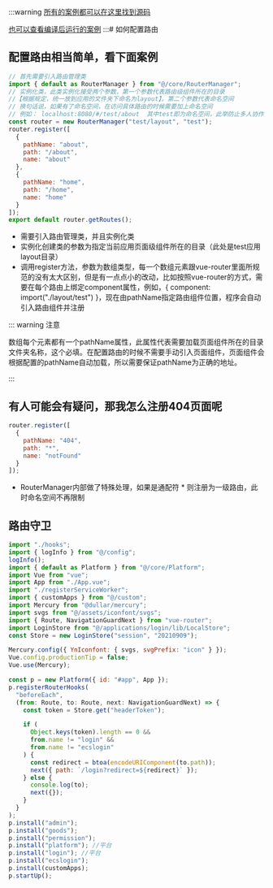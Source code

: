 
:::warning
[所有的案例都可以在这里找到源码](https://github.com/justbefree-org/vue2-ts)

[也可以查看编译后运行的案例](https://template-v2.dullar.xyz)
:::# 如何配置路由

## 配置路由相当简单，看下面案例

```js
// 首先需要引入路由管理类
import { default as RouterManager } from "@/core/RouterManager";
// 实例化类，此类实例化接受两个参数，第一个参数代表路由级组件所在的目录
//【根据规定，统一放到应用的文件夹下命名为layout】。第二个参数代表命名空间
// 换句话说，如果有了命名空间，在访问具体路由的时候需要加上命名空间 
// 例如： localhost:8080/#/test/about  其中test即为命名空间，此举防止多人协作路由冲突
const router = new RouterManager("test/layout", "test");
router.register([
  {
    pathName: "about",
    path: "/about",
    name: "about"
  },
  {
    pathName: "home",
    path: "/home",
    name: "home"
  }
]);
export default router.getRoutes();
```
- 需要引入路由管理类，并且实例化类
- 实例化创建类的参数为指定当前应用页面级组件所在的目录（此处是test应用layout目录）
- 调用register方法，参数为数组类型，每一个数组元素跟vue-router里面所规范的没有太大区别，但是有一点点小的改动，比如按照vue-router的方式，需要在每个路由上绑定component属性，例如，{ component: import("./layout/test") }，现在由pathName指定路由组件位置，程序会自动引入路由组件并注册

::: warning 注意

数组每个元素都有一个pathName属性，此属性代表需要加载页面组件所在的目录文件夹名称，这个必填。在配置路由的时候不需要手动引入页面组件，页面组件会根据配置的pathName自动加载，所以需要保证pathName为正确的地址。

:::

## 有人可能会有疑问，那我怎么注册404页面呢

```js
router.register([
  {
    pathName: "404",
    path: "*",
    name: "notFound"
  }
]);
```

- RouterManager内部做了特殊处理，如果是通配符 * 则注册为一级路由，此时命名空间不再限制

## 路由守卫

```js
import "./hooks";
import { logInfo } from "@/config";
logInfo();
import { default as Platform } from "@/core/Platform";
import Vue from "vue";
import App from "./App.vue";
import "./registerServiceWorker";
import { customApps } from "@/custom";
import Mercury from "@dullar/mercury";
import svgs from "@/assets/iconfont/svgs";
import { Route, NavigationGuardNext } from "vue-router";
import LoginStore from "@/applications/login/lib/LocalStore";
const Store = new LoginStore("session", "20210909");

Mercury.config({ YnIconfont: { svgs, svgPrefix: "icon" } });
Vue.config.productionTip = false;
Vue.use(Mercury);

const p = new Platform({ id: "#app", App });
p.registerRouterHooks(
  "beforeEach",
  (from: Route, to: Route, next: NavigationGuardNext) => {
    const token = Store.get("headerToken");

    if (
      Object.keys(token).length == 0 &&
      from.name != "login" &&
      from.name != "ecslogin"
    ) {
      const redirect = btoa(encodeURIComponent(to.path));
      next({ path: `/login?redirect=${redirect}` });
    } else {
      console.log(to);
      next({});
    }
  }
);
p.install("admin");
p.install("goods");
p.install("permission");
p.install("platform"); //平台
p.install("login"); //平台
p.install("ecslogin");
p.install(customApps);
p.startUp();
```
